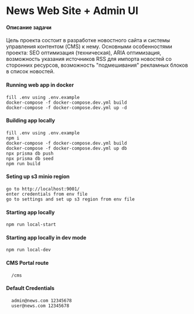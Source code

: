 # News Web Site + Admin UI

#### Описание задачи

Цель проекта состоит в разработке новостного сайта и системы управления контентом (CMS) к нему. Основными особенностями проекта: SEO оптимизация (техническая), ARIA оптимизация, возможность указания источников RSS для импорта новостей со сторонних ресурсов, возможность "подмешивания" рекламных блоков в список новостей.

#### Running web app in docker

```
fill .env using .env.example
docker-compose -f docker-compose.dev.yml build
docker-compose -f docker-compose.dev.yml up -d
```

#### Building app locally

```
fill .env using .env.example
npm i
docker-compose -f docker-compose.dev.yml build
docker-compose -f docker-compose.dev.yml up db
npx prisma db push
npx prisma db seed
npm run build
```

#### Seting up s3 minio region

```
go to http://localhost:9001/
enter credentials from env file
go to settings and set up s3 region from env file
```

#### Starting app locally

```
npm run local-start
```

#### Starting app locally in dev mode

```
npm run local-dev
```

#### CMS Portal route

```
  /cms
```

#### Default Credentials

```
  admin@news.com 12345678
  user@news.com 12345678
```
